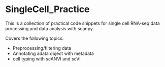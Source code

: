 # SingleCell_Practice

This is a collection of practical code snippets for single cell RNA-seq data 
processing and data analysis with scanpy.

Covers the following topics:

* Preprocessing/filtering data
* Annotating adata object with metadata
* cell typing with scANVI and scVI
